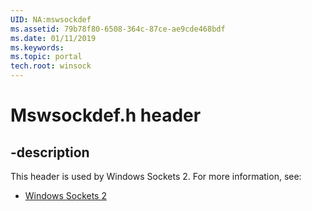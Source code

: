 ```yaml
---
UID: NA:mswsockdef
ms.assetid: 79b78f80-6508-364c-87ce-ae9cde468bdf
ms.date: 01/11/2019
ms.keywords: 
ms.topic: portal
tech.root: winsock
---
```


# Mswsockdef.h header


## -description


This header is used by Windows Sockets 2. For more information, see:

- [Windows Sockets 2](../_winsock/index.md)

